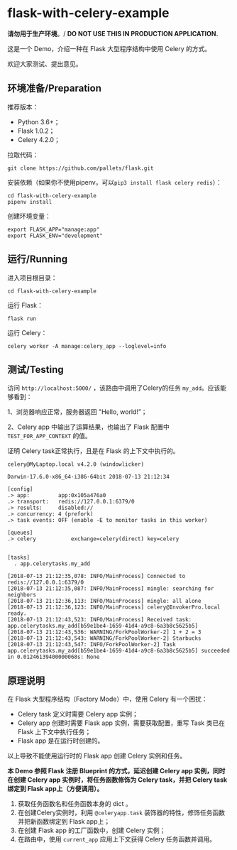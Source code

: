 # flask-with-celery-example
**请勿用于生产环境**。/ **DO NOT USE THIS IN PRODUCTION APPLICATION.**

这是一个 Demo，介绍一种在 Flask 大型程序结构中使用 Celery 的方式。

欢迎大家测试、提出意见。

## 环境准备/Preparation

推荐版本：

- Python 3.6+；
- Flask 1.0.2；
- Celery 4.2.0；

拉取代码：

```
git clone https://github.com/pallets/flask.git
```

安装依赖（如果你不使用pipenv，可以`pip3 install flask celery redis`）：

```
cd flask-with-celery-example
pipenv install
```

创建环境变量：

```
export FLASK_APP="manage:app"
export FLASK_ENV="development"
```

## 运行/Running

进入项目根目录：

```
cd flask-with-celery-example
```

运行 Flask：

```
flask run
```

运行 Celery：

```
celery worker -A manage:celery_app --loglevel=info
```

## 测试/Testing

访问 `http://localhost:5000/` ，该路由中调用了Celery的任务 `my_add`。应该能够看到：

1、浏览器响应正常，服务器返回 "Hello, world!”；

2、Celery app 中输出了运算结果，也输出了 Flask 配置中 `TEST_FOR_APP_CONTEXT` 的值。

证明 Celery task正常执行，且是在 Flask 的上下文中执行的。

```
celery@MyLaptop.local v4.2.0 (windowlicker)

Darwin-17.6.0-x86_64-i386-64bit 2018-07-13 21:12:34

[config]
.> app:         app:0x105a476a0
.> transport:   redis://127.0.0.1:6379/0
.> results:     disabled://
.> concurrency: 4 (prefork)
.> task events: OFF (enable -E to monitor tasks in this worker)

[queues]
.> celery           exchange=celery(direct) key=celery


[tasks]
  . app.celerytasks.my_add

[2018-07-13 21:12:35,078: INFO/MainProcess] Connected to redis://127.0.0.1:6379/0
[2018-07-13 21:12:35,087: INFO/MainProcess] mingle: searching for neighbors
[2018-07-13 21:12:36,113: INFO/MainProcess] mingle: all alone
[2018-07-13 21:12:36,123: INFO/MainProcess] celery@InvokerPro.local ready.
[2018-07-13 21:12:43,523: INFO/MainProcess] Received task: app.celerytasks.my_add[b59e1be4-1659-41d4-a9c8-6a3b8c5625b5]
[2018-07-13 21:12:43,536: WARNING/ForkPoolWorker-2] 1 + 2 = 3
[2018-07-13 21:12:43,543: WARNING/ForkPoolWorker-2] Starbucks
[2018-07-13 21:12:43,547: INFO/ForkPoolWorker-2] Task app.celerytasks.my_add[b59e1be4-1659-41d4-a9c8-6a3b8c5625b5] succeeded in 0.01246139400000068s: None
```

## 原理说明

在 Flask 大型程序结构（Factory Mode）中，使用 Celery 有一个困扰：

- Celery task 定义时需要 Celery app 实例；
- Celery app 创建时需要 Flask app 实例，需要获取配置，重写 Task 类已在 Flask 上下文中执行任务；
- Flask app 是在运行时创建的。

以上导致不能使用运行时的 Flask app 创建 Celery 实例和任务。

**本 Demo 参照 Flask 注册 Blueprint 的方式，延迟创建 Celery app 实例，同时在创建 Celery app 实例时，将任务函数修饰为 Celery task，并把 Celery task 绑定到 Flask app上（方便调用）。**

1. 获取任务函数名和任务函数本身的 dict 。
2. 在创建Celery实例时，利用 `@celeryapp.task` 装饰器的特性，修饰任务函数并把新函数绑定到 Flask app上；
3. 在创建 Flask app 的工厂函数中，创建 Celery 实例；
4. 在路由中，使用 `current_app` 应用上下文获得 Celery 任务函数并调用。